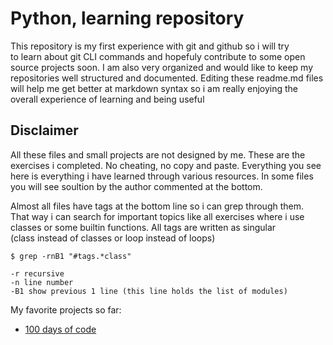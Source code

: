 # Python, learning repository

This repository is my first experience with git and github so i will try \
to learn about git CLI commands and hopefuly contribute to some open source
projects soon. I am also very organized and would like to keep my repositories
well structured and documented. Editing these readme.md files will help me get
better at markdown syntax so i am really enjoying the overall experience of
learning and being useful

## Disclaimer

All these files and small projects are not designed by me. These are the \
exercises i completed. No cheating, no copy and paste. Everything you see \
here is everything i have learned through various resources. In some files \
you will see soultion by the author commented at the bottom.

Almost all files have tags at the bottom line so i can grep through them.\
That way i can search for important topics like all exercises where i use\
classes or some builtin functions. All tags are written as singular\
(class instead of classes or loop instead of loops)

``` grep
$ grep -rnB1 "#tags.*class"

-r recursive
-n line number
-B1 show previous 1 line (this line holds the list of modules)
```

My favorite projects so far:

- [100 days of code](https://github.com/MorphZG/python_projects/tree/main/100_days_of_code)
